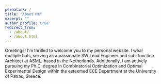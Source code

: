 ```yaml
---
permalink: /
title: "About Me"
excerpt: ""
author_profile: true
redirect_from: 
  - /about/
  - /about.html
---
```


Greetings! I'm thrilled to welcome you to my personal website. I wear multiple hats, serving as a passionate SW Lead Engineer and sub-function Architect at ASML, based in the Netherlands. Additionally, I am actively pursuing my Ph.D. degree in Combinatorial Optimization and Optimal Experimental Design within the esteemed ECE Department at the University of Patras, Greece. 






